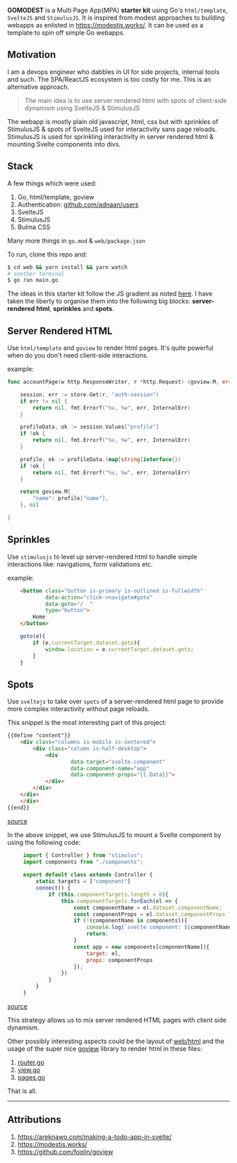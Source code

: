 **GOMODEST** is a Multi Page App(MPA) **starter kit** using Go's `html/template`, `SvelteJS` and `StimulusJS`. It is inspired from modest approaches to building webapps as enlisted in https://modestjs.works/. It can be used as a template to spin off simple Go webapps.

## Motivation

I am a devops engineer who dabbles in UI for side projects, internal tools and such. The SPA/ReactJS ecosystem is too costly for me. This is an alternative approach.


> The main idea is to use server rendered html with spots of client-side dynamism using SvelteJS & StimulusJS
 
The webapp is mostly plain old javascript, html, css but with sprinkles of StimulusJS & spots of SvelteJS used for interactivity sans page reloads. StimulusJS is used for sprinkling
interactivity in server rendered html & mounting Svelte components into divs.

## Stack 

A few things which were used:

1. Go, html/template, goview
2. Authentication: [github.com/adnaan/users](https://github.com/adnaan/users)
3. SvelteJS
4. StimulusJS
5. Bulma CSS

Many more things in `go.mod` & `web/package.json`

To run, clone this repo and: 

```bash
$ cd web && yarn install && yarn watch
# another terminal
$ go run main.go
```

The ideas in this starter kit follow the JS gradient as noted [here](https://modestjs.works/book/part-2/the-js-gradient/). I have taken the liberty to organise them into the following big blocks: **server-rendered html**, **sprinkles** and **spots**.

## Server Rendered HTML

Use `html/template` and `goview` to render html pages. It's quite powerful when do you don't need client-side interactions.

example: 

```go
func accountPage(w http.ResponseWriter, r *http.Request) (goview.M, error) {

	session, err := store.Get(r, "auth-session")
	if err != nil {
		return nil, fmt.Errorf("%v, %w", err, InternalErr)
	}

	profileData, ok := session.Values["profile"]
	if !ok {
		return nil, fmt.Errorf("%v, %w", err, InternalErr)
	}

	profile, ok := profileData.(map[string]interface{})
	if !ok {
		return nil, fmt.Errorf("%v, %w", err, InternalErr)
	}

	return goview.M{
		"name": profile["name"],
	}, nil

}
```

## Sprinkles

Use `stimulusjs` to level up server-rendered html to handle simple interactions like: navigations, form validations etc.

example:

```html
    <button class="button is-primary is-outlined is-fullwidth"
            data-action="click->navigate#goto"
            data-goto="/  "
            type="button">
        Home
    </button>
```

```js
    goto(e){
        if (e.currentTarget.dataset.goto){
            window.location = e.currentTarget.dataset.goto;
        }
    }
```

## Spots

Use `sveltejs` to take over `spots` of a server-rendered html page to provide more complex interactivity without page reloads.

This snippet is the most interesting part of this project: 

```html
{{define "content"}}
    <div class="columns is-mobile is-centered">
        <div class="column is-half-desktop">
            <div
                    data-target="svelte.component"
                    data-component-name="app"
                    data-component-props="{{.Data}}">
            </div>
        </div>
    </div>
    </div>
{{end}}
```

[source](https://github.com/adnaan/gomodest/blob/main/web/html/app.html)

In the above snippet, we use StimulusJS to mount a Svelte component by using the following code:

```js
     import { Controller } from "stimulus";
     import components from "./components";
     
     export default class extends Controller {
         static targets = ["component"]
         connect() {
             if (this.componentTargets.length > 0){
                 this.componentTargets.forEach(el => {
                     const componentName = el.dataset.componentName;
                     const componentProps = el.dataset.componentProps ? JSON.parse(el.dataset.componentProps): {};
                     if (!(componentName in components)){
                         console.log(`svelte component: ${componentName}, not found!`)
                         return;
                     }
                     const app = new components[componentName]({
                         target: el,
                         props: componentProps
                     });
                 })
             }
         }
     }
```
[source](https://github.com/adnaan/gomodest/blob/main/web/src/controllers/svelte_controller.js)

This strategy allows us to mix server rendered HTML pages with client side dynamism.

Other possibly interesting aspects could be the layout of [web/html](https://github.com/adnaan/gomodest/tree/main/web/html) and the usage of the super nice [goview](https://github.com/foolin/goview) library to render html in these files: 

 1. [router.go](https://github.com/adnaan/gomodest/blob/main/router.go)
 2. [view.go](https://github.com/adnaan/gomodest/blob/main/view.go)
 3. [pages.go](https://github.com/adnaan/gomodest/blob/main/pages.go)
 
 That is all.
 
 ---------------


 ## Attributions

1. https://areknawo.com/making-a-todo-app-in-svelte/
2. https://modestjs.works/
3. https://github.com/foolin/goview

    

